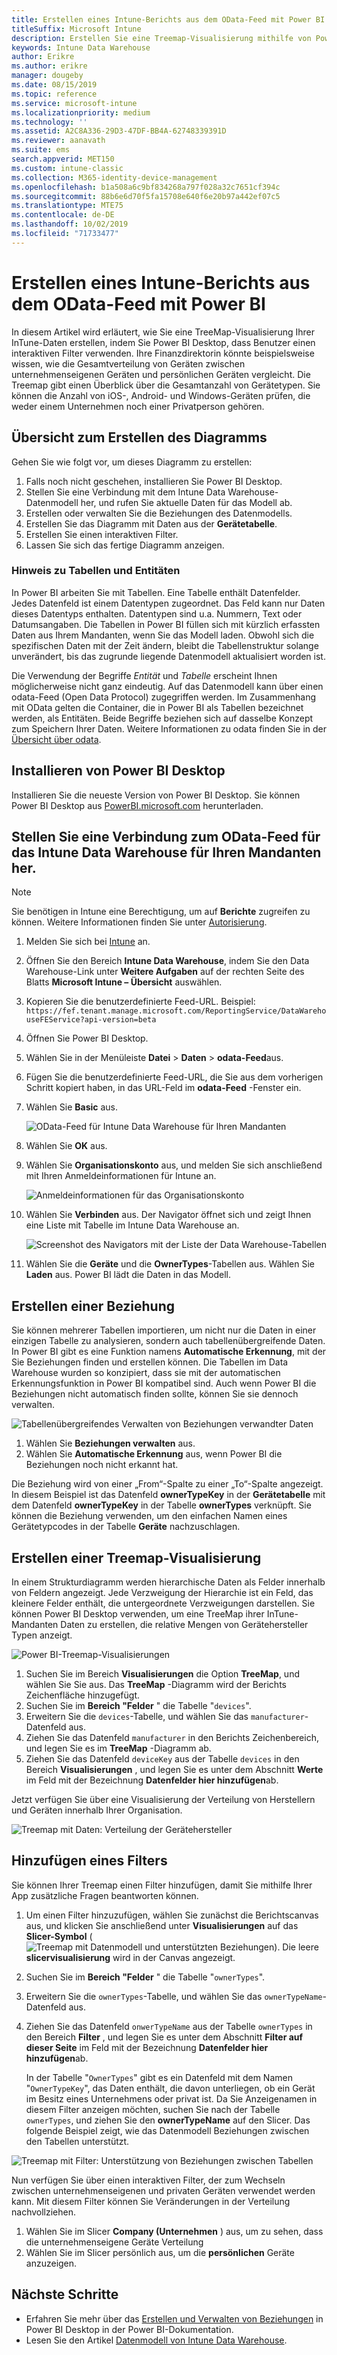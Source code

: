 ```yaml
---
title: Erstellen eines Intune-Berichts aus dem OData-Feed mit Power BI
titleSuffix: Microsoft Intune
description: Erstellen Sie eine Treemap-Visualisierung mithilfe von Power BI Desktop mit einem interaktiven Filter der Intune Data Warehouse-API.
keywords: Intune Data Warehouse
author: Erikre
ms.author: erikre
manager: dougeby
ms.date: 08/15/2019
ms.topic: reference
ms.service: microsoft-intune
ms.localizationpriority: medium
ms.technology: ''
ms.assetid: A2C8A336-29D3-47DF-BB4A-62748339391D
ms.reviewer: aanavath
ms.suite: ems
search.appverid: MET150
ms.custom: intune-classic
ms.collection: M365-identity-device-management
ms.openlocfilehash: b1a508a6c9bf834268a797f028a32c7651cf394c
ms.sourcegitcommit: 88b6e6d70f5fa15708e640f6e20b97a442ef07c5
ms.translationtype: MTE75
ms.contentlocale: de-DE
ms.lasthandoff: 10/02/2019
ms.locfileid: "71733477"
---
```

# <a name="create-an-intune-report-from-the-odata-feed-with-power-bi"></a>Erstellen eines Intune-Berichts aus dem OData-Feed mit Power BI

In diesem Artikel wird erläutert, wie Sie eine TreeMap-Visualisierung Ihrer InTune-Daten erstellen, indem Sie Power BI Desktop, dass Benutzer einen interaktiven Filter verwenden. Ihre Finanzdirektorin könnte beispielsweise wissen, wie die Gesamtverteilung von Geräten zwischen unternehmenseigenen Geräten und persönlichen Geräten vergleicht. Die Treemap gibt einen Überblick über die Gesamtanzahl von Gerätetypen. Sie können die Anzahl von iOS-, Android- und Windows-Geräten prüfen, die weder einem Unternehmen noch einer Privatperson gehören.

## <a name="overview-of-creating-the-chart"></a>Übersicht zum Erstellen des Diagramms

Gehen Sie wie folgt vor, um dieses Diagramm zu erstellen:
1. Falls noch nicht geschehen, installieren Sie Power BI Desktop.
2. Stellen Sie eine Verbindung mit dem Intune Data Warehouse-Datenmodell her, und rufen Sie aktuelle Daten für das Modell ab.
3. Erstellen oder verwalten Sie die Beziehungen des Datenmodells.
4. Erstellen Sie das Diagramm mit Daten aus der **Gerätetabelle**.
5. Erstellen Sie einen interaktiven Filter.
6. Lassen Sie sich das fertige Diagramm anzeigen.

### <a name="a-note-about-tables-and-entities"></a>Hinweis zu Tabellen und Entitäten

In Power BI arbeiten Sie mit Tabellen. Eine Tabelle enthält Datenfelder. Jedes Datenfeld ist einem Datentypen zugeordnet. Das Feld kann nur Daten dieses Datentyps enthalten. Datentypen sind u.a. Nummern, Text oder Datumsangaben. Die Tabellen in Power BI füllen sich mit kürzlich erfassten Daten aus Ihrem Mandanten, wenn Sie das Modell laden. Obwohl sich die spezifischen Daten mit der Zeit ändern, bleibt die Tabellenstruktur solange unverändert, bis das zugrunde liegende Datenmodell aktualisiert worden ist.

Die Verwendung der Begriffe *Entität* und *Tabelle* erscheint Ihnen möglicherweise nicht ganz eindeutig. Auf das Datenmodell kann über einen odata-Feed (Open Data Protocol) zugegriffen werden. Im Zusammenhang mit OData gelten die Container, die in Power BI als Tabellen bezeichnet werden, als Entitäten. Beide Begriffe beziehen sich auf dasselbe Konzept zum Speichern Ihrer Daten. Weitere Informationen zu odata finden Sie in der [Übersicht über odata](/odata/overview).

## <a name="install-power-bi-desktop"></a>Installieren von Power BI Desktop

Installieren Sie die neueste Version von Power BI Desktop. Sie können Power BI Desktop aus [PowerBI.microsoft.com](https://powerbi.microsoft.com/desktop) herunterladen.

## <a name="connect-to-the-odata-feed-for-the-intune-data-warehouse-for-your-tenant"></a>Stellen Sie eine Verbindung zum OData-Feed für das Intune Data Warehouse für Ihren Mandanten her.

> [!Note]  
> Sie benötigen in Intune eine Berechtigung, um auf **Berichte** zugreifen zu können. Weitere Informationen finden Sie unter [Autorisierung](../reports-api-url.md).

1. Melden Sie sich bei [Intune](https://go.microsoft.com/fwlink/?linkid=2090973) an.
2. Öffnen Sie den Bereich **Intune Data Warehouse**, indem Sie den Data Warehouse-Link unter **Weitere Aufgaben** auf der rechten Seite des Blatts **Microsoft Intune – Übersicht** auswählen.
3. Kopieren Sie die benutzerdefinierte Feed-URL. Beispiel: `https://fef.tenant.manage.microsoft.com/ReportingService/DataWarehouseFEService?api-version=beta`
4. Öffnen Sie Power BI Desktop.
5. Wählen Sie in der Menüleiste **Datei** > **Daten** > **odata-Feed**aus.
6. Fügen Sie die benutzerdefinierte Feed-URL, die Sie aus dem vorherigen Schritt kopiert haben, in das URL-Feld im **odata-Feed** -Fenster ein.
7. Wählen Sie **Basic** aus.

    ![OData-Feed für Intune Data Warehouse für Ihren Mandanten](./media/reports-proc-create-with-odata/reports-create-01-odatafeed.png)

8. Wählen Sie **OK** aus.
9. Wählen Sie **Organisationskonto** aus, und melden Sie sich anschließend mit Ihren Anmeldeinformationen für Intune an.

    ![Anmeldeinformationen für das Organisationskonto](./media/reports-proc-create-with-odata/reports-create-02-org-account.png)

10. Wählen Sie **Verbinden** aus. Der Navigator öffnet sich und zeigt Ihnen eine Liste mit Tabelle im Intune Data Warehouse an.

    ![Screenshot des Navigators mit der Liste der Data Warehouse-Tabellen](./media/reports-proc-create-with-odata/reports-create-02-loadentities.png)

11. Wählen Sie die **Geräte** und die **OwnerTypes**-Tabellen aus.  Wählen Sie **Laden** aus. Power BI lädt die Daten in das Modell.

## <a name="create-a-relationship"></a>Erstellen einer Beziehung

Sie können mehrerer Tabellen importieren, um nicht nur die Daten in einer einzigen Tabelle zu analysieren, sondern auch tabellenübergreifende Daten. In Power BI gibt es eine Funktion namens **Automatische Erkennung**, mit der Sie Beziehungen finden und erstellen können. Die Tabellen im Data Warehouse wurden so konzipiert, dass sie mit der automatischen Erkennungsfunktion in Power BI kompatibel sind. Auch wenn Power BI die Beziehungen nicht automatisch finden sollte, können Sie sie dennoch verwalten.

![Tabellenübergreifendes Verwalten von Beziehungen verwandter Daten](./media/reports-proc-create-with-odata/reports-create-03-managerelationships.png)

1. Wählen Sie **Beziehungen verwalten** aus.
2. Wählen Sie **Automatische Erkennung** aus, wenn Power BI die Beziehungen noch nicht erkannt hat.

Die Beziehung wird von einer „From“-Spalte zu einer „To“-Spalte angezeigt. In diesem Beispiel ist das Datenfeld **ownerTypeKey** in der **Gerätetabelle** mit dem Datenfeld **ownerTypeKey** in der Tabelle **ownerTypes** verknüpft. Sie können die Beziehung verwenden, um den einfachen Namen eines Gerätetypcodes in der Tabelle **Geräte** nachzuschlagen.

## <a name="create-a-treemap-visualization"></a>Erstellen einer Treemap-Visualisierung

In einem Strukturdiagramm werden hierarchische Daten als Felder innerhalb von Feldern angezeigt. Jede Verzweigung der Hierarchie ist ein Feld, das kleinere Felder enthält, die untergeordnete Verzweigungen darstellen. Sie können Power BI Desktop verwenden, um eine TreeMap ihrer InTune-Mandanten Daten zu erstellen, die relative Mengen von Gerätehersteller Typen anzeigt.

![Power BI-Treemap-Visualisierungen](./media/reports-proc-create-with-odata/reports-create-03-treemap.png)

1. Suchen Sie im Bereich **Visualisierungen** die Option **TreeMap**, und wählen Sie Sie aus. Das **TreeMap** -Diagramm wird der Berichts Zeichenfläche hinzugefügt.
2. Suchen Sie im **Bereich "Felder** " die Tabelle "`devices`".
3. Erweitern Sie die `devices`-Tabelle, und wählen Sie das `manufacturer`-Datenfeld aus.
4. Ziehen Sie das Datenfeld `manufacturer` in den Berichts Zeichenbereich, und legen Sie es im **TreeMap** -Diagramm ab.
5. Ziehen Sie das Datenfeld `deviceKey` aus der Tabelle `devices` in den Bereich **Visualisierungen** , und legen Sie es unter dem Abschnitt **Werte** im Feld mit der Bezeichnung **Datenfelder hier hinzufügen**ab.  

Jetzt verfügen Sie über eine Visualisierung der Verteilung von Herstellern und Geräten innerhalb Ihrer Organisation.

![Treemap mit Daten: Verteilung der Gerätehersteller](./media/reports-proc-create-with-odata/reports-create-06-treemapwdata.png)

## <a name="add-a-filter"></a>Hinzufügen eines Filters

Sie können Ihrer Treemap einen Filter hinzufügen, damit Sie mithilfe Ihrer App zusätzliche Fragen beantworten können.

1. Um einen Filter hinzuzufügen, wählen Sie zunächst die Berichtscanvas aus, und klicken Sie anschließend unter **Visualisierungen** auf das **Slicer-Symbol** (![Treemap mit Datenmodell und unterstützten Beziehungen](./media/reports-proc-create-with-odata/reports-create-slicer.png)). Die leere **slicervisualisierung** wird in der Canvas angezeigt.
2. Suchen Sie im **Bereich "Felder** " die Tabelle "`ownerTypes`".
3. Erweitern Sie die `ownerTypes`-Tabelle, und wählen Sie das `ownerTypeName`-Datenfeld aus.
4. Ziehen Sie das Datenfeld `onwerTypeName` aus der Tabelle `ownerTypes` in den Bereich **Filter** , und legen Sie es unter dem Abschnitt **Filter auf dieser Seite** im Feld mit der Bezeichnung **Datenfelder hier hinzufügen**ab.  

   In der Tabelle "`OwnerTypes`" gibt es ein Datenfeld mit dem Namen "`OwnerTypeKey`", das Daten enthält, die davon unterliegen, ob ein Gerät im Besitz eines Unternehmens oder privat ist. Da Sie Anzeigenamen in diesem Filter anzeigen möchten, suchen Sie nach der Tabelle `ownerTypes`, und ziehen Sie den **ownerTypeName** auf den Slicer. Das folgende Beispiel zeigt, wie das Datenmodell Beziehungen zwischen den Tabellen unterstützt.

![Treemap mit Filter: Unterstützung von Beziehungen zwischen Tabellen](./media/reports-proc-create-with-odata/reports-create-08_ownertype.png)

Nun verfügen Sie über einen interaktiven Filter, der zum Wechseln zwischen unternehmenseigenen und privaten Geräten verwendet werden kann. Mit diesem Filter können Sie Veränderungen in der Verteilung nachvollziehen.

1. Wählen Sie im Slicer **Company (Unternehmen** ) aus, um zu sehen, dass die unternehmenseigene Geräte Verteilung
2. Wählen Sie im Slicer persönlich aus, um die **persönlichen** Geräte anzuzeigen.

## <a name="next-steps"></a>Nächste Schritte

- Erfahren Sie mehr über das [Erstellen und Verwalten von Beziehungen](https://powerbi.microsoft.com/documentation/powerbi-desktop-create-and-manage-relationships/) in Power BI Desktop in der Power BI-Dokumentation.
- Lesen Sie den Artikel [Datenmodell von Intune Data Warehouse](reports-ref-data-model.md).
